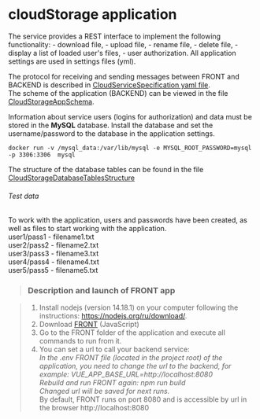# cloudStorage application

 The service provides a REST interface to implement the following functionality:
    - download file,
    - upload file,
    - rename file,
    - delete file,
    - display a list of loaded user's files,
    - user authorization.
    All application settings are used in settings files (yml).
 
The protocol for receiving and sending messages between FRONT and BACKEND is described in [CloudServiceSpecification yaml file](https://github.com/AlenaOcheretnaia/cloud-storage/blob/main/CloudServiceSpecification.yaml).  
The scheme of the application (BACKEND) can be viewed in the file [CloudStorageAppSchema](https://github.com/AlenaOcheretnaia/cloud-storage/blob/main/docs/CloudStorageAppSchema.png).
 
Information about service users (logins for authorization) and data must be stored in the **MySQL** database.
Install the database and set the username/password to the database in the application settings.
 
`docker run -v /mysql_data:/var/lib/mysql -e MYSQL_ROOT_PASSWORD=mysql -p 3306:3306  mysql`

The structure of the database tables can be found in the file [CloudStorageDatabaseTablesStructure](https://github.com/AlenaOcheretnaia/cloud-storage/blob/main/docs/CloudStorageDatabaseTablesStructure.png)

###### Test data

To work with the application, users and passwords have been created, as well as files to start working with the application.  
user1/pass1 - filename1.txt  
user2/pass2 - filename2.txt  
user3/pass3 - filename3.txt  
user4/pass4 - filename4.txt  
user5/pass5 - filename5.txt 

>### Description and launch of FRONT app

>1. Install nodejs (version 14.18.1) on your computer following the instructions: https://nodejs.org/ru/download/.  
>2. Download [FRONT](https://github.com/AlenaOcheretnaia/cloud-storage/blob/main/cloudStorage-FRONT) (JavaScript)  
>3. Go to the FRONT folder of the application and execute all commands to run from it.  
>4. You can set a url to call your backend service:  
>*In the .env FRONT file (located in the project root) of the application, you need to change the url to the backend, for example: VUE_APP_BASE_URL=http://localhost:8080  
>Rebuild and run FRONT again: npm run build  
>Changed url will be saved for next runs.*  
>By default, FRONT runs on port 8080 and is accessible by url in the browser http://localhost:8080    